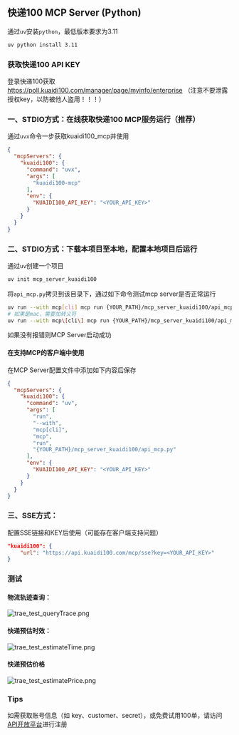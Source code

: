## 快递100 MCP Server (Python)
通过`uv`安装`python`，最低版本要求为3.11

```bash
uv python install 3.11
```

### 获取快递100 API KEY
登录快递100获取 https://poll.kuaidi100.com/manager/page/myinfo/enterprise （注意不要泄露授权key，以防被他人盗用！！！）

### 一、STDIO方式：在线获取快递100 MCP服务运行（推荐）
通过`uvx`命令一步获取kuaidi100_mcp并使用
```json
{
  "mcpServers": {
    "kuaidi100": {
      "command": "uvx",
      "args": [
        "kuaidi100-mcp"
      ],
      "env": {
        "KUAIDI100_API_KEY": "<YOUR_API_KEY>"
      }
    }
  }
}
```

### 二、STDIO方式：下载本项目至本地，配置本地项目后运行
通过`uv`创建一个项目

```bash
uv init mcp_server_kuaidi100
```

将`api_mcp.py`拷贝到该目录下，通过如下命令测试mcp server是否正常运行

```bash
uv run --with mcp[cli] mcp run {YOUR_PATH}/mcp_server_kuaidi100/api_mcp.py
# 如果是mac，需要加转义符
uv run --with mcp\[cli\] mcp run {YOUR_PATH}/mcp_server_kuaidi100/api_mcp.py
```

如果没有报错则MCP Server启动成功

#### 在支持MCP的客户端中使用
在MCP Server配置文件中添加如下内容后保存

```json
{
  "mcpServers": {
    "kuaidi100": {
      "command": "uv",
      "args": [
        "run",
        "--with",
        "mcp[cli]",
        "mcp",
        "run",
        "{YOUR_PATH}/mcp_server_kuaidi100/api_mcp.py"
      ],
      "env": {
        "KUAIDI100_API_KEY": "<YOUR_API_KEY>"
      }
    }
  }
}
```

### 三、SSE方式：
配置SSE链接和KEY后使用（可能存在客户端支持问题）
```json
"kuaidi100": {
    "url": "https://api.kuaidi100.com/mcp/sse?key=<YOUR_API_KEY>"
}
```

### 测试

#### 物流轨迹查询：
![trae_test_queryTrace.png](https://file.kuaidi100.com/downloadfile/DTjS9PHPonJXikObm8OTcEA3OnuWBw0livDDJc73jYGMQmcwqfJpKhTzSVA-UwVX9LJZE3Nnnw7iLRgmekijRw)
#### 快递预估时效：
![trae_test_estimateTime.png](https://file.kuaidi100.com/downloadfile/NL6vRCRVQkmvdavX19DISKf8uCvrj3q5NkSNl0ALv8GOOUufxrYRTRxoZJ20_uF-MGURmZRcKxS5XfAaz9t39Q)
#### 快递预估价格
![trae_test_estimatePrice.png](https://file.kuaidi100.com/downloadfile/mPv7xFAUbsY5yFbaQZn7Z0ihtIU781pksXTTj-L2wwVgZ3dH-OSvqEdm3IaJzimTF_xIWbtHD6OFP8w2i35xsQ)

### Tips
如需获取账号信息（如 key、customer、secret），或免费试用100单，请访问[API开放平台](https://api.kuaidi100.com/home)进行注册
